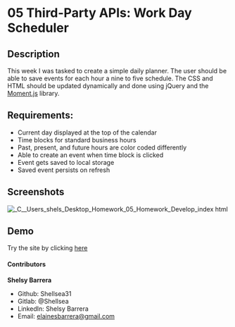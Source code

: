 # 05 Third-Party APIs: Work Day Scheduler
 
 ## Description

 This week I was tasked to create a simple daily planner. The user should be able to save events for each hour a nine to five schedule. The CSS and HTML should be updated dynamically and done using jQuery and the [Moment.js](https://momentjs.com/) library.

 ## Requirements:

 * Current day displayed at the top of the calendar
 * Time blocks for standard business hours
 * Past, present, and future hours are color coded differently
 * Able to create an event when time block is clicked
 * Event gets saved to local storage
 * Saved event persists on refresh

 ## Screenshots

 ![_C__Users_shels_Desktop_Homework_05_Homework_Develop_index html](https://user-images.githubusercontent.com/70654835/97795560-12a14c00-1bc5-11eb-94ed-7d1779d6fa79.png)
 
 ## Demo

 Try the site by clicking [here](https://shellsea31.github.io/A_Simple_Planner/)
 
 
 
 
 
 #### Contributors

 **Shelsy Barrera**
 * Github: Shellsea31
 * Gitlab: @Shellsea
 * LinkedIn: Shelsy Barrera
 * Email: elainesbarrera@gmail.com


